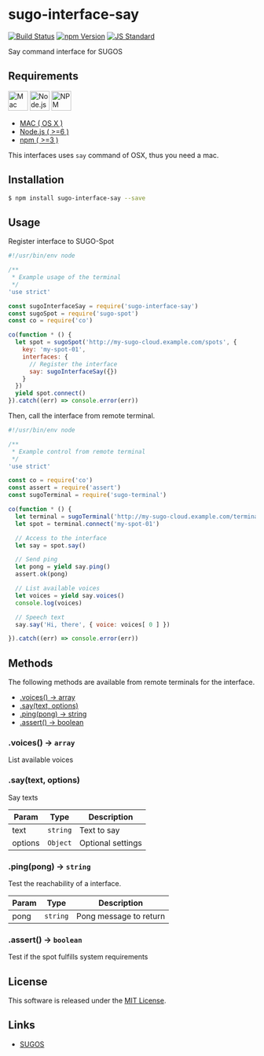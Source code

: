 sugo-interface-say
==========

<!---
This file is generated by ape-tmpl. Do not update manually.
--->

<!-- Badge Start -->
<a name="badges"></a>

[![Build Status][bd_travis_com_shield_url]][bd_travis_com_url]
[![npm Version][bd_npm_shield_url]][bd_npm_url]
[![JS Standard][bd_standard_shield_url]][bd_standard_url]

[bd_repo_url]: https://github.com/realglobe-Inc/sugo-interface-say
[bd_travis_url]: http://travis-ci.org/realglobe-Inc/sugo-interface-say
[bd_travis_shield_url]: http://img.shields.io/travis/realglobe-Inc/sugo-interface-say.svg?style=flat
[bd_travis_com_url]: http://travis-ci.com/realglobe-Inc/sugo-interface-say
[bd_travis_com_shield_url]: https://api.travis-ci.com/realglobe-Inc/sugo-interface-say.svg?token=aeFzCpBZebyaRijpCFmm
[bd_license_url]: https://github.com/realglobe-Inc/sugo-interface-say/blob/master/LICENSE
[bd_codeclimate_url]: http://codeclimate.com/github/realglobe-Inc/sugo-interface-say
[bd_codeclimate_shield_url]: http://img.shields.io/codeclimate/github/realglobe-Inc/sugo-interface-say.svg?style=flat
[bd_codeclimate_coverage_shield_url]: http://img.shields.io/codeclimate/coverage/github/realglobe-Inc/sugo-interface-say.svg?style=flat
[bd_gemnasium_url]: https://gemnasium.com/realglobe-Inc/sugo-interface-say
[bd_gemnasium_shield_url]: https://gemnasium.com/realglobe-Inc/sugo-interface-say.svg
[bd_npm_url]: http://www.npmjs.org/package/sugo-interface-say
[bd_npm_shield_url]: http://img.shields.io/npm/v/sugo-interface-say.svg?style=flat
[bd_standard_url]: http://standardjs.com/
[bd_standard_shield_url]: https://img.shields.io/badge/code%20style-standard-brightgreen.svg

<!-- Badge End -->


<!-- Description Start -->
<a name="description"></a>

Say command interface for SUGOS

<!-- Description End -->


<!-- Overview Start -->
<a name="overview"></a>



<!-- Overview End -->


<!-- Sections Start -->
<a name="sections"></a>

<!-- Section from "doc/guides/00.Requirements.md.hbs" Start -->

<a name="section-doc-guides-00-requirements-md"></a>
Requirements
-----
<a href="http://www.apple.com/mac/">
  <img src="https://realglobe-inc.github.io/sugos-assets/images/mac-banner.svg"
       alt="Mac"
       height="40"
       style="height:40px"
  /></a>
<a href="https://nodejs.org">
  <img src="https://realglobe-inc.github.io/sugos-assets/images/nodejs-banner.png"
       alt="Node.js"
       height="40"
       style="height:40px"
  /></a>
<a href="https://docs.npmjs.com/">
  <img src="https://realglobe-inc.github.io/sugos-assets/images/npm-banner.png"
       alt="NPM"
       height="40"
       style="height:40px"
  /></a>

+ [MAC ( OS X )][mac_url]
+ [Node.js ( >=6 )][node_download_url]
+ [npm ( >=3 )][npm_url]

This interfaces uses `say` command of OSX, thus you need a mac.

[mac_url]: http://www.apple.com/mac/
[node_download_url]: https://nodejs.org/en/download/
[npm_url]: https://docs.npmjs.com/



<!-- Section from "doc/guides/00.Requirements.md.hbs" End -->

<!-- Section from "doc/guides/01.Installation.md.hbs" Start -->

<a name="section-doc-guides-01-installation-md"></a>
Installation
-----

```bash
$ npm install sugo-interface-say --save
```


<!-- Section from "doc/guides/01.Installation.md.hbs" End -->

<!-- Section from "doc/guides/02.Usage.md.hbs" Start -->

<a name="section-doc-guides-02-usage-md"></a>
Usage
---------

Register interface to SUGO-Spot

```javascript
#!/usr/bin/env node

/**
 * Example usage of the terminal
 */
'use strict'

const sugoInterfaceSay = require('sugo-interface-say')
const sugoSpot = require('sugo-spot')
const co = require('co')

co(function * () {
  let spot = sugoSpot('http://my-sugo-cloud.example.com/spots', {
    key: 'my-spot-01',
    interfaces: {
      // Register the interface
      say: sugoInterfaceSay({})
    }
  })
  yield spot.connect()
}).catch((err) => console.error(err))

```

Then, call the interface from remote terminal.

```javascript
#!/usr/bin/env node

/**
 * Example control from remote terminal
 */
'use strict'

const co = require('co')
const assert = require('assert')
const sugoTerminal = require('sugo-terminal')

co(function * () {
  let terminal = sugoTerminal('http://my-sugo-cloud.example.com/terminals', {})
  let spot = terminal.connect('my-spot-01')

  // Access to the interface
  let say = spot.say()

  // Send ping
  let pong = yield say.ping()
  assert.ok(pong)

  // List available voices
  let voices = yield say.voices()
  console.log(voices)

  // Speech text
  say.say('Hi, there', { voice: voices[ 0 ] })

}).catch((err) => console.error(err))

```

<!-- Section from "doc/guides/02.Usage.md.hbs" End -->

<!-- Section from "doc/guides/03.Methods.md.hbs" Start -->

<a name="section-doc-guides-03-methods-md"></a>
Methods
---------

The following methods are available from remote terminals for the interface.

+ [.voices() -> array](#method-voices)
+ [.say(text, options)](#method-say)
+ [.ping(pong) -> string](#method-ping)
+ [.assert() -> boolean](#method-assert)

<a name="method-voices"></a>
### .voices() -> <code>array</code>

List available voices

<a name="method-say"></a>
### .say(text, options)

Say texts

| Param | Type | Description |
| ----- | ---- | ----------- |
| text  | <code>string</code> | Text to say |
| options  | <code>Object</code> | Optional settings |

<a name="method-ping"></a>
### .ping(pong) -> <code>string</code>

Test the reachability of a interface.

| Param | Type | Description |
| ----- | ---- | ----------- |
| pong  | <code>string</code> | Pong message to return |

<a name="method-assert"></a>
### .assert() -> <code>boolean</code>

Test if the spot fulfills system requirements



<!-- Section from "doc/guides/03.Methods.md.hbs" End -->


<!-- Sections Start -->


<!-- LICENSE Start -->
<a name="license"></a>

License
-------
This software is released under the [MIT License](https://github.com/realglobe-Inc/sugo-interface-say/blob/master/LICENSE).

<!-- LICENSE End -->


<!-- Links Start -->
<a name="links"></a>

Links
------

+ [SUGOS][sugos_url]

[sugos_url]: https://github.com/realglobe-Inc/sugos

<!-- Links End -->
